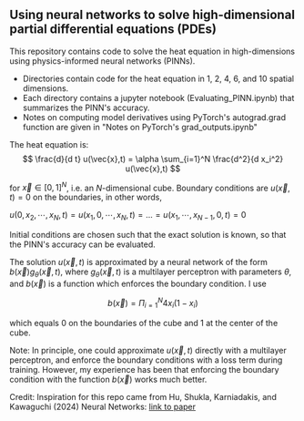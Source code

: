 ## Using neural networks to solve high-dimensional partial differential equations (PDEs)

This repository contains code to solve the heat equation in high-dimensions using physics-informed neural networks (PINNs).

* Directories contain code for the heat equation in 1, 2, 4, 6, and 10 spatial dimensions.
* Each directory contains a jupyter notebook (Evaluating_PINN.ipynb) that summarizes the PINN's accuracy.
* Notes on computing model derivatives using PyTorch's autograd.grad function are given in "Notes on PyTorch's grad_outputs.ipynb"

The heat equation is:
$$
\frac{d}{d t} u(\vec{x},t) = \alpha \sum_{i=1}^N \frac{d^2}{d x_i^2} u(\vec{x},t)
$$

for $\vec{x} \in [0,1]^N$, i.e. an $N$-dimensional cube. Boundary conditions are $u(\vec x,t)=0$ on the boundaries, in other words,

$u(0,x_2,\cdots,x_N,t)=u(x_1,0,\cdots,x_N,t)=...=u(x_1,\cdots,x_{N-1},0,t)=0$

Initial conditions are chosen such that the exact solution is known, so that the PINN's accuracy can be evaluated.

The solution $u(\vec x,t)$ is approximated by a neural network of the form $b(\vec x)g_\theta(\vec x,t)$, where $g_\theta(\vec x,t)$ is a multilayer perceptron with parameters $\theta$, and $b(\vec x)$ is a function which enforces the boundary condition. I use

$$b(\vec x)=\Pi_{i=1}^N4x_i(1-x_i)$$

which equals 0 on the boundaries of the cube and 1 at the center of the cube.



Note: In principle, one could approximate $u(\vec x,t)$ directly with a multilayer perceptron, and enforce the boundary conditions with a loss term during training. However, my experience has been that enforcing the boundary condition with the function $b(\vec x)$ works much better.

Credit: Inspiration for this repo came from Hu, Shukla, Karniadakis, and Kawaguchi (2024) Neural Networks: [link to paper](https://www.sciencedirect.com/science/article/pii/S0893608024002934)